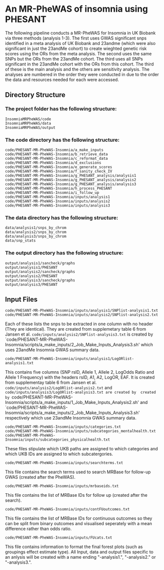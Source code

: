 # An MR-PheWAS of insomnia using PHESANT
The following pipeline conducts a MR-PheWAS for Insomnia in UK Biobank via three methods (analysis 1-3). The first uses GWAS significant snps identified in a meta analysis of UK Biobank and 23andme (which were also significant in just the 23andMe cohort) to create wieghted genetic risk scores using the ORs from the meta analysis. The second uses the same SNPs but the ORs from the 23andMe cohort. The third uses all SNPs significant in the 23andMe cohort with the ORs from this cohort. The third of these is the main analysis and the others are sensitivity analysis. The analyses are numbered in the order they were conducted in due to the order the data and resources needed for each were accessed.

## Directory Structure
### The project folder has the following structure:
```
InsomniaMRPheWAS/code
InsomniaMRPheWAS/data
InsomniaMRPheWAS/output
```
### The code directory has the following structure:
```
code/PHESANT-MR-PheWAS-Insomnia/a_make_inputs
code/PHESANT-MR-PheWAS-Insomnia/b_retrieve_data
code/PHESANT-MR-PheWAS-Insomnia/c_reformat_data
code/PHESANT-MR-PheWAS-Insomnia/d_exclusions
code/PHESANT-MR-PheWAS-Insomnia/e_generate_scores
code/PHESANT-MR-PheWAS-Insomnia/f_sanity_check_IV
code/PHESANT-MR-PheWAS-Insomnia/g_PHESANT_analysis/analysis1
code/PHESANT-MR-PheWAS-Insomnia/g_PHESANT_analysis/analysis2
code/PHESANT-MR-PheWAS-Insomnia/g_PHESANT_analysis/analysis3
code/PHESANT-MR-PheWAS-Insomnia/h_process_PHESANT
code/PHESANT-MR-PheWAS-Insomnia/i_follow_up
code/PHESANT-MR-PheWAS-Insomnia/inputs/analysis1
code/PHESANT-MR-PheWAS-Insomnia/inputs/analysis2
code/PHESANT-MR-PheWAS-Insomnia/inputs/analysis3
```
### The data directory has the following structure:
```
data/analysis1/snps_by_chrom
data/analysis2/snps_by_chrom
data/analysis3/snps_by_chrom
data/snp_stats
```
### The output directory has the following structure:
```
output/analysis1/sancheck/graphs
output/analysis1/PHESANT
output/analysis2/sancheck/graphs
output/analysis2/PHESANT
output/analysis3/sancheck/graphs
output/analysis3/PHESANT
```

## Input Files
```
code/PHESANT-MR-PheWAS-Insomnia/inputs/analysis1/SNPlist-analysis1.txt
code/PHESANT-MR-PheWAS-Insomnia/inputs/analysis2/SNPlist-analysis2.txt
```
Each of these lists the snps to be extracted in one column with no header (They are identical). They are created from supplemetary table 6 from Jansen et al. `code/inputs/analysis2/SNPlist-analysis3.txt` is created by `code/PHESANT-MR-PheWAS-Insomnia/scripts/a_make_inputs/2_Job_Make_Inputs_Analysis3.sh' which uses 23andMe Insomnia GWAS summary data.
```
code/PHESANT-MR-PheWAS-Insomnia/inputs/analysis1/LogORlist-analysis1.txt
```
This contains five columns (SNP rsID, Allele 1, Allele 2, LogOdds Ratio and Allele 1 Frequency) with the headers rsID, A1, A2, LogOR, EAF. It is created from supplementay table 6 from Jansen et al. `code/inputs/analysis2/LogORlist-analysis2.txt` and `code/inputs/analysis3/LogORlist-analysis3.txt are created by  created by `code/PHESANT-MR-PheWAS-Insomnia/scripts/a_make_inputs/1_Job_Make_Inputs_Analysis2.sh' and `code/PHESANT-MR-PheWAS-Insomnia/scripts/a_make_inputs/2_Job_Make_Inputs_Analysis3.sh' respectively which use 23andMe Insomnia GWAS summary data.
```
code/PHESANT-MR-PheWAS-Insomnia/inputs/categories.txt
code/PHESANT-MR-PheWAS-Insomnia/inputs/subcategories_mentalhealth.txt
code/PHESANT-MR-PheWAS-Insomnia/inputs/subcategories_physicalhealth.txt
```
These files stipulate which UKB paths are assigned to which categories and which UKB IDs are assigned to which subcatergories.
```
code/PHESANT-MR-PheWAS-Insomnia/inputs/searchterms.txt
```
This file contains the search terms used to search MRBase for follow-up GWAS (created after the PheWAS).
```
code/PHESANT-MR-PheWAS-Insomnia/inputs/mrbaseids.txt
```
This file contains the list of MRBase IDs for follow up (created after the search).
```
code/PHESANT-MR-PheWAS-Insomnia/inputs/contFUoutcomes.txt
```
This file contains the list of MRBase IDs for continuous outcomes so they can be split from binary outcomes and visualised seperately with a mean difference rather than odds ratio.
```
code/PHESANT-MR-PheWAS-Insomnia/inputs/FUcats.txt
```
This file contains information to format the final forest plots (such as groupings effect estimate type).
All Input, data and output files specific to an anlysis will be created with a name ending "-analysis1.", "-analysis2." or "-analysis3.".
